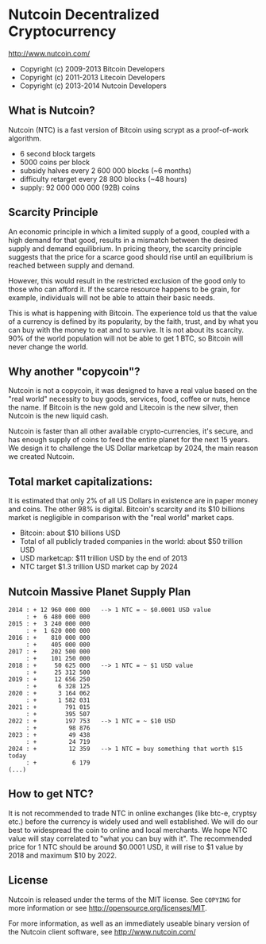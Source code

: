 Nutcoin Decentralized Cryptocurrency 
====================================

http://www.nutcoin.com/

- Copyright (c) 2009-2013 Bitcoin Developers
- Copyright (c) 2011-2013 Litecoin Developers
- Copyright (c) 2013-2014 Nutcoin Developers


What is Nutcoin?
----------------

Nutcoin (NTC) is a fast version of Bitcoin using scrypt as a proof-of-work algorithm.
 - 6 second block targets
 - 5000 coins per block
 - subsidy halves every 2 600 000 blocks (~6 months)
 - difficulty retarget every 28 800 blocks (~48 hours)
 - supply: 92 000 000 000 (92B) coins

Scarcity Principle
------------------

An economic principle in which a limited supply of a good, coupled with a high demand for that good, results in a mismatch between the desired supply and demand equilibrium. In pricing theory, the scarcity principle suggests that the price for a scarce good should rise until an equilibrium is reached between supply and demand.

However, this would result in the restricted exclusion of the good only to those who can afford it. If the scarce resource happens to be grain, for example, individuals will not be able to attain their basic needs.

This is what is happening with Bitcoin. The experience told us that the value of a currency is defined by its popularity, by the faith, trust, and by what you can buy with the money to eat and to survive. It is not about its scarcity.
90% of the world population will not be able to get 1 BTC, so Bitcoin will never change the world.

Why another "copycoin"?
-----------------------

Nutcoin is not a copycoin, it was designed to have a real value based on the "real world" necessity to buy goods, services, food, coffee or nuts, hence the name.
If Bitcoin is the new gold and Litecoin is the new silver, then Nutcoin is the new liquid cash.

Nutcoin is faster than all other available crypto-currencies, it's secure, and has enough supply of coins to feed the entire planet for the next 15 years.
We design it to challenge the US Dollar marketcap by 2024, the main reason we created Nutcoin.

Total market capitalizations:
-----------------------------

It is estimated that only 2% of all US Dollars in existence are in paper money and coins. The other 98% is digital.
Bitcoin's scarcity and its $10 billions market is negligible in comparison with the "real world" market caps.

- Bitcoin: about $10 billions USD
- Total of all publicly traded companies in the world: about $50 trillion USD
- USD marketcap: $11 trillion USD by the end of 2013
- NTC target $1.3 trillion USD market cap by 2024

Nutcoin Massive Planet Supply Plan
----------------------------------

    2014 : + 12 960 000 000   --> 1 NTC = ~ $0.0001 USD value
         : +  6 480 000 000
    2015 : +  3 240 000 000
         : +  1 620 000 000
    2016 : +    810 000 000
         : +    405 000 000
    2017 : +    202 500 000
         : +    101 250 000
    2018 : +     50 625 000   --> 1 NTC = ~ $1 USD value 
         : +     25 312 500
    2019 : +     12 656 250
         : +      6 328 125
    2020 : +      3 164 062
         : +      1 582 031
    2021 : +        791 015
         : +        395 507
    2022 : +        197 753   --> 1 NTC = ~ $10 USD
         : +         98 876
    2023 : +         49 438
         : +         24 719
    2024 : +         12 359   --> 1 NTC = buy something that worth $15 today
         : +          6 179
    (...)


How to get NTC?
---------------

It is not recommended to trade NTC in online exchanges (like btc-e, cryptsy etc.) before the currency is widely used and well established.
We will do our best to widespread the coin to online and local merchants. We hope NTC value will stay correlated to "what you can buy with it".
The recommended price for 1 NTC should be around $0.0001 USD, it will rise to $1 value by 2018 and maximum $10 by 2022.

License
-------

Nutcoin is released under the terms of the MIT license. See `COPYING` for more
information or see http://opensource.org/licenses/MIT.


For more information, as well as an immediately useable binary version of
the Nutcoin client software, see http://www.nutcoin.com/
